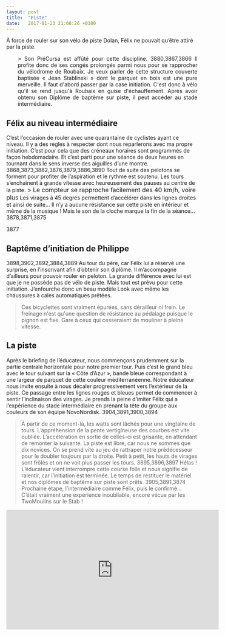 ```yaml
---
layout: post
title:  "Piste"
date:   2017-01-23 21:08:26 +0100
---
```

À force de rouler sur son vélo de piste Dolan, Félix ne pouvait qu’être attiré par la piste.
<p style="padding-left: 30px; text-align: justify;">> Son PréCursa est affûté pour cette discipline.
3880,3867,3866
Il profite donc de ses congés prolongés parmi nous pour se rapprocher du vélodrome de Roubaix.
Je veux parler de cette structure couverte baptisée « Jean Stablinski » dont le parquet en bois est une pure merveille.
Il faut d'abord passer par la case initiation.
C'est donc à vélo qu'il se rend jusqu'à Roubaix en guise d'échauffement.
Après avoir obtenu son Diplôme de baptême sur piste, il peut accéder au stade intermédiaire.

## Félix au niveau intermédiaire
C’est l’occasion de rouler avec une quarantaine de cyclistes ayant ce niveau.
Il y a des règles à respecter dont nous reparlerons avec ma propre initiation.
C’est pour cela que des créneaux horaires sont programmés de façon hebdomadaire.
Et c’est parti pour une séance de deux heures en tournant dans le sens inverse des aiguilles d’une montre.
3868,3873,3882,3876,3879,3886,3890
Tout de suite des pelotons se forment pour profiter de l’aspiration et le rythme est soutenu.
Les tours s’enchaînent à grande vitesse avec heureusement des pauses au centre de la piste.
<span style="font-size: 12pt;">>       Le compteur se rapproche facilement des 40 km/h, voire plus</span>
Les virages à 45 degrés permettent d’accélérer dans les lignes droites et ainsi de suite...
Il n’y a aucune résistance sur cette piste en intérieur et même de la musique !
Mais le son de la cloche marque la fin de la séance...
3878,3871,3875

3877
## Baptême d’initiation de Philippe
3898,3902,3892,3884,3889
Au tour du père, car Félix lui a réservé une surprise, en l’inscrivant afin d’obtenir son diplôme.
Il m’accompagne d’ailleurs pour pouvoir rouler en peloton.
La grande différence avec lui est que je ne possède pas de vélo de piste.
Mais tout est prévu pour cette initiation.
J’enfourche donc un beau modèle Look avec même les chaussures à cales automatiques prêtées.
> Ces bicyclettes sont vraiment épurées, sans dérailleur ni frein.
Le freinage n'est qu'une question de résistance au pédalage puisque le pignon est fixe.
Gare à ceux qui cesseraient de mouliner à pleine vitesse.

## La piste
Après le briefing de l’éducateur, nous commençons prudemment sur la partie centrale horizontale pour notre premier tour.
Puis c’est le grand bleu avec le tour suivant sur la « Côte d’Azur », bande bleue correspondant à une largeur de parquet de cette couleur méditerranéenne.
Notre éducateur nous invite ensuite à nous décaler progressivement vers l’extérieur de la piste.
Ce passage entre les lignes rouges et bleues permet de commencer à sentir l’inclinaison des virages.
Je prends la peine d’imiter Félix qui a l’expérience du stade intermédiaire en prenant la tête du groupe aux couleurs de son équipe NovoNordisk.
3904,3891,3900,3894
> À partir de ce moment-là, les watts sont lâchés pour une vingtaine de tours.
L’appréhension de la pente vertigineuse des courbes est vite oubliée.
L’accélération en sortie de celles-ci est grisante, en attendant de remonter la suivante.
La piste est libre, car nous ne sommes que dix novices.
On se prend vite au jeu de rattraper notre prédécesseur pour le doubler toujours par la droite.
Petit à petit, les hauts de virages sont frôlés et on ne voit plus passer les tours.
3895,3896,3897
Hélas ! L’éducateur vient interrompre cette course folle et nous signifie de ralentir, car l’initiation est terminée.
Le temps de restituer le matériel et nos diplômes de baptême sur piste sont prêts.
3905,3891,3874
> Prochaine étape, l’intermédiaire comme Félix, puis le confirmé...
C’était vraiment une expérience inoubliable, encore vécue par les TwoMoulins sur le Stab !

<center><iframe src="https://www.youtube.com/embed/NgoiKoFgDN0" width="560" height="315" frameborder="0" allowfullscreen="allowfullscreen" data-mce-fragment="1"></iframe></center>